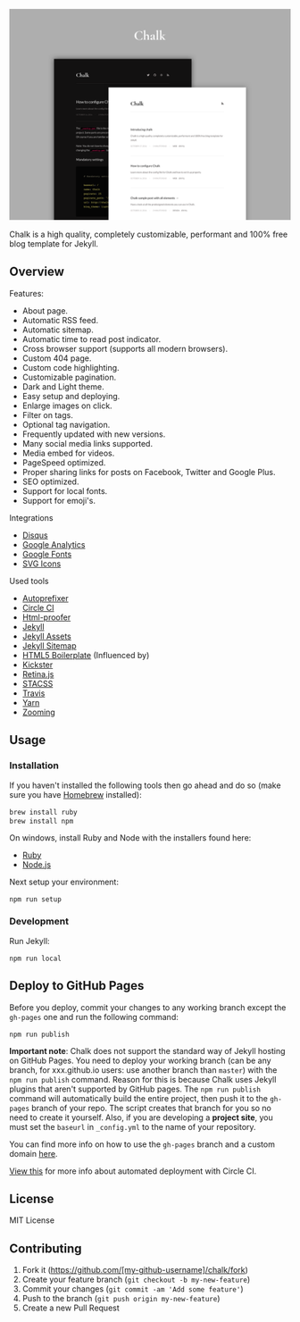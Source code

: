 ![](_assets/images/documentation/chalk-intro@2x.png)

Chalk is a high quality, completely customizable, performant and 100% free blog template for Jekyll.

## Overview

Features:
  - About page.
  - Automatic RSS feed.
  - Automatic sitemap.
  - Automatic time to read post indicator.
  - Cross browser support (supports all modern browsers).
  - Custom 404 page.
  - Custom code highlighting.
  - Customizable pagination.
  - Dark and Light theme.
  - Easy setup and deploying.
  - Enlarge images on click.
  - Filter on tags.
  - Optional tag navigation.
  - Frequently updated with new versions.
  - Many social media links supported.
  - Media embed for videos.
  - PageSpeed optimized.
  - Proper sharing links for posts on Facebook, Twitter and Google Plus.
  - SEO optimized.
  - Support for local fonts.
  - Support for emoji's.

Integrations
  - [Disqus](https://disqus.com/)
  - [Google Analytics](https://analytics.google.com/analytics/web/)
  - [Google Fonts](https://fonts.google.com/)
  - [SVG Icons](https://icomoon.io/)

Used tools
  - [Autoprefixer](https://github.com/postcss/autoprefixer)
  - [Circle CI](https://circleci.com/)
  - [Html-proofer](https://github.com/gjtorikian/html-proofer)
  - [Jekyll](https://jekyllrb.com/)
  - [Jekyll Assets](https://github.com/jekyll/jekyll-assets)
  - [Jekyll Sitemap](https://github.com/jekyll/jekyll-sitemap)
  - [HTML5 Boilerplate](https://html5boilerplate.com/) (Influenced by)
  - [Kickster](https://kickster.nielsenramon.com/)
  - [Retina.js](https://imulus.github.io/retinajs/)
  - [STACSS](https://stacss.nielsenramon.com/)
  - [Travis](https://travis-ci.org/)
  - [Yarn](https://yarnpkg.com)
  - [Zooming](https://github.com/kingdido999/zooming/)

## Usage

### Installation

If you haven't installed the following tools then go ahead and do so (make sure you have [Homebrew](https://brew.sh/) installed):

    brew install ruby
    brew install npm

On windows, install Ruby and Node with the installers found here:

  - [Ruby](https://rubyinstaller.org/)
  - [Node.js](https://nodejs.org/en/download/)

Next setup your environment:

    npm run setup

### Development

Run Jekyll:

    npm run local

## Deploy to GitHub Pages

Before you deploy, commit your changes to any working branch except the `gh-pages` one and run the following command:

    npm run publish

**Important note**: Chalk does not support the standard way of Jekyll hosting on GitHub Pages. You need to deploy your working branch (can be any branch, for xxx.github.io users: use another branch than `master`) with the `npm run publish` command. Reason for this is because Chalk uses Jekyll plugins that aren't supported by GitHub pages. The `npm run publish` command will automatically build the entire project, then push it to the `gh-pages` branch of your repo. The script creates that branch for you so no need to create it yourself. Also, if you are developing a **project site**, you must set the `baseurl` in `_config.yml` to the name of your repository.

You can find more info on how to use the `gh-pages` branch and a custom domain [here](https://help.github.com/articles/quick-start-setting-up-a-custom-domain/).

[View this](https://github.com/nielsenramon/kickster#automated-deployment-with-circle-ci) for more info about automated deployment with Circle CI.

## License

MIT License

## Contributing

1. Fork it (https://github.com/[my-github-username]/chalk/fork)
2. Create your feature branch (`git checkout -b my-new-feature`)
3. Commit your changes (`git commit -am 'Add some feature'`)
4. Push to the branch (`git push origin my-new-feature`)
5. Create a new Pull Request
